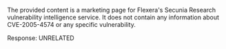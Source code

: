 The provided content is a marketing page for Flexera's Secunia Research vulnerability intelligence service. It does not contain any information about CVE-2005-4574 or any specific vulnerability.

Response: UNRELATED